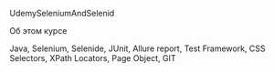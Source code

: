 UdemySeleniumAndSelenid

Об этом курсе

Java, Selenium, Selenide, JUnit, Allure report, Test Framework, CSS Selectors, XPath Locators, Page Object, GIT
